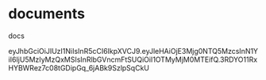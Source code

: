 # documents
docs

eyJhbGciOiJIUzI1NiIsInR5cCI6IkpXVCJ9.eyJleHAiOjE3Mjg0NTQ5MzcsInN1YiI6IjU5MzIyMzQxMSIsInRlbGVncmFtSUQiOiI1OTMyMjM0MTEifQ.3RDYO11RxHYBWRez7c08tGDipGq_6jABk9SzlpSqCkU
